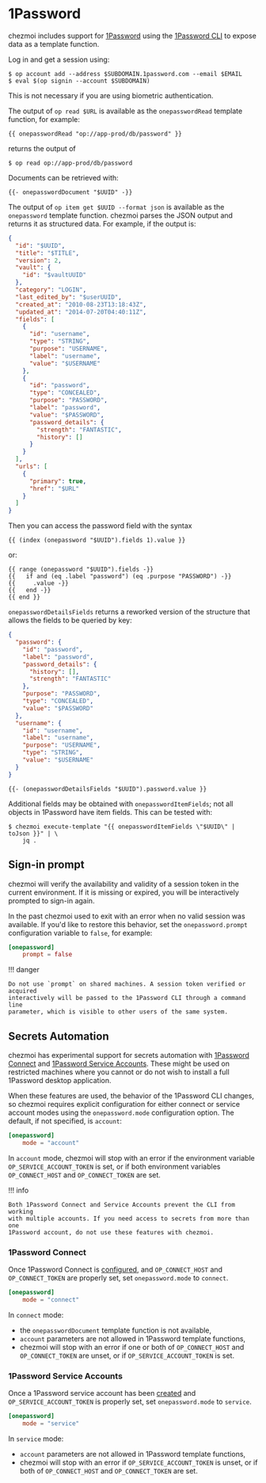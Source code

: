 # 1Password

chezmoi includes support for [1Password](https://1password.com/) using the
[1Password CLI](https://support.1password.com/command-line-getting-started/) to
expose data as a template function.

Log in and get a session using:

```console
$ op account add --address $SUBDOMAIN.1password.com --email $EMAIL
$ eval $(op signin --account $SUBDOMAIN)
```

This is not necessary if you are using biometric authentication.

The output of `op read $URL` is available as the `onepasswordRead` template
function, for example:

```
{{ onepasswordRead "op://app-prod/db/password" }}
```

returns the output of

```console
$ op read op://app-prod/db/password
```

Documents can be retrieved with:

```
{{- onepasswordDocument "$UUID" -}}
```

The output of `op item get $UUID --format json` is available as the
`onepassword` template function. chezmoi parses the JSON output and returns it
as structured data. For example, if the output is:

```json
{
  "id": "$UUID",
  "title": "$TITLE",
  "version": 2,
  "vault": {
    "id": "$vaultUUID"
  },
  "category": "LOGIN",
  "last_edited_by": "$userUUID",
  "created_at": "2010-08-23T13:18:43Z",
  "updated_at": "2014-07-20T04:40:11Z",
  "fields": [
    {
      "id": "username",
      "type": "STRING",
      "purpose": "USERNAME",
      "label": "username",
      "value": "$USERNAME"
    },
    {
      "id": "password",
      "type": "CONCEALED",
      "purpose": "PASSWORD",
      "label": "password",
      "value": "$PASSWORD",
      "password_details": {
        "strength": "FANTASTIC",
        "history": []
      }
    }
  ],
  "urls": [
    {
      "primary": true,
      "href": "$URL"
    }
  ]
}
```

Then you can access the password field with the syntax

```
{{ (index (onepassword "$UUID").fields 1).value }}
```

or:

```
{{ range (onepassword "$UUID").fields -}}
{{   if and (eq .label "password") (eq .purpose "PASSWORD") -}}
{{     .value -}}
{{   end -}}
{{ end }}
```

`onepasswordDetailsFields` returns a reworked version of the structure that
allows the fields to be queried by key:

```json
{
  "password": {
    "id": "password",
    "label": "password",
    "password_details": {
      "history": [],
      "strength": "FANTASTIC"
    },
    "purpose": "PASSWORD",
    "type": "CONCEALED",
    "value": "$PASSWORD"
  },
  "username": {
    "id": "username",
    "label": "username",
    "purpose": "USERNAME",
    "type": "STRING",
    "value": "$USERNAME"
  }
}
```

```
{{- (onepasswordDetailsFields "$UUID").password.value }}
```

Additional fields may be obtained with `onepasswordItemFields`; not all objects
in 1Password have item fields. This can be tested with:

```console
$ chezmoi execute-template "{{ onepasswordItemFields \"$UUID\" | toJson }}" | \
    jq .
```

## Sign-in prompt

chezmoi will verify the availability and validity of a session token in the
current environment. If it is missing or expired, you will be interactively
prompted to sign-in again.

In the past chezmoi used to exit with an error when no valid session was
available. If you'd like to restore this behavior, set the `onepassword.prompt`
configuration variable to `false`, for example:

```toml title="~/.config/chezmoi/chezmoi.toml"
[onepassword]
    prompt = false
```

!!! danger

    Do not use `prompt` on shared machines. A session token verified or acquired
    interactively will be passed to the 1Password CLI through a command line
    parameter, which is visible to other users of the same system.

## Secrets Automation

chezmoi has experimental support for secrets automation with [1Password
Connect](https://developer.1password.com/docs/connect/) and [1Password Service
Accounts](https://developer.1password.com/docs/service-accounts). These might be
used on restricted machines where you cannot or do not wish to install a full
1Password desktop application.

When these features are used, the behavior of the 1Password CLI changes, so
chezmoi requires explicit configuration for either connect or service account
modes using the `onepassword.mode` configuration option. The default, if not
specified, is `account`:

```toml title="~/.config/chezmoi/chezmoi.toml"
[onepassword]
    mode = "account"
```

In `account` mode, chezmoi will stop with an error if the environment variable
`OP_SERVICE_ACCOUNT_TOKEN` is set, or if both environment variables
`OP_CONNECT_HOST` and `OP_CONNECT_TOKEN` are set.

!!! info

    Both 1Password Connect and Service Accounts prevent the CLI from working
    with multiple accounts. If you need access to secrets from more than one
    1Password account, do not use these features with chezmoi.

### 1Password Connect

Once 1Password Connect is
[configured](https://developer.1password.com/docs/connect/connect-cli#requirements),
and `OP_CONNECT_HOST` and `OP_CONNECT_TOKEN` are properly set, set
`onepassword.mode` to `connect`.

```toml title="~/.config/chezmoi/chezmoi.toml"
[onepassword]
    mode = "connect"
```

In `connect` mode:

- the `onepasswordDocument` template function is not available,
- `account` parameters are not allowed in 1Password template functions,
- chezmoi will stop with an error if one or both of `OP_CONNECT_HOST` and
  `OP_CONNECT_TOKEN` are unset, or if `OP_SERVICE_ACCOUNT_TOKEN` is set.

### 1Password Service Accounts

Once a 1Password service account has been
[created](https://developer.1password.com/docs/service-accounts/use-with-1password-cli/#requirements)
and `OP_SERVICE_ACCOUNT_TOKEN` is properly set, set `onepassword.mode` to
`service`.

```toml title="~/.config/chezmoi/chezmoi.toml"
[onepassword]
    mode = "service"
```

In `service` mode:

- `account` parameters are not allowed in 1Password template functions,
- chezmoi will stop with an error if `OP_SERVICE_ACCOUNT_TOKEN` is unset, or if
  both of `OP_CONNECT_HOST` and `OP_CONNECT_TOKEN` are set.
